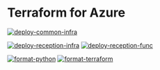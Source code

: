 # Terraform for Azure


[![deploy-common-infra](https://github.com/taikiinoue45/terraform-azure/actions/workflows/deploy-common-infra.yml/badge.svg?branch=main)](https://github.com/taikiinoue45/terraform-azure/actions/workflows/deploy-common-infra.yml)

[![deploy-reception-infra](https://github.com/taikiinoue45/terraform-azure/actions/workflows/deploy-reception-infra.yml/badge.svg?branch=main)](https://github.com/taikiinoue45/terraform-azure/actions/workflows/deploy-reception-infra.yml)
[![deploy-reception-func](https://github.com/taikiinoue45/terraform-azure/actions/workflows/deploy-reception-func.yml/badge.svg?branch=main)](https://github.com/taikiinoue45/terraform-azure/actions/workflows/deploy-reception-func.yml)

[![format-python](https://github.com/taikiinoue45/terraform-azure/actions/workflows/format-python.yml/badge.svg?branch=main)](https://github.com/taikiinoue45/terraform-azure/actions/workflows/format-python.yml)
[![format-terraform](https://github.com/taikiinoue45/terraform-azure/actions/workflows/format-terraform.yml/badge.svg?branch=main)](https://github.com/taikiinoue45/terraform-azure/actions/workflows/format-terraform.yml)
